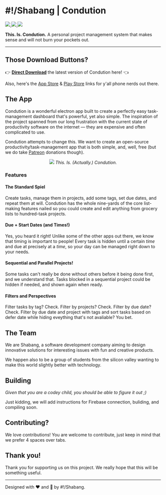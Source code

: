 <h1>#!/Shabang | Condution</h1>

<a href=""><img src="https://img.shields.io/badge/Maintenance%20Level-Actively%20Developed-brightgreen.svg"/> </a>
<a href="https://github.com/Shabang-Systems/Condution/releases/"><img src="https://img.shields.io/github/package-json/v/shabang-systems/condution"/> </a>
<a href=""><img src="https://img.shields.io/github/license/shabang-systems/condution"/> </a>

**This. Is. Condution.** A personal project management system that makes sense and will not burn your pockets out.

***

## Those Download Buttons?
👉 [**Direct Download**](https://condution.shabang.cf/#downloads) the latest version of Condution here! 👈 

Also, here's the [App Store](https://apps.apple.com/us/app/condution/id1523249900) & [Play Store](https://play.google.com/store/apps/details?id=cf.shabang.condution) links for y'all phone nerds out there.

## The App
Condution is a wonderful electron app built to create a perfectly easy task-management dashboard that's powerful, yet also simple. The inspiration of the project spanned from our long frustration with the current state of productivity software on the internet — they are expensive and often complicated to use.

Condution attempts to change this. We want to create an open-source productivity/task-management app that is both simple, and, well, free (but we do take [Patreon](https://www.patreon.com/condution) donations though).

<p align="center">
  <img src="https://condution.shabang.cf/images/pic06.png" />
  <i>This. Is. (Actually.) Condution.</i>
</p>

### Features 
#### The Standard Spiel
Create tasks, manage them in projects, add some tags, set due dates, and repeat them at will. Condution has the whole nine-yards of the core list-making features nailed so you could create and edit anything from grocery lists to hundred-task projects.

#### Due + Start Dates (and Times!)
Yes, you heard it right! Unlike some of the other apps out there, we know that timing is important to people! Every task is hidden until a certain *time* and due at precisely at a *time*, so your day can be managed right down to your needs.

#### Sequential and Parallel Projects!
Some tasks can't really be done without others before it being done first, and we understand that. Tasks blocked in a sequential project could be hidden if needed, and shown again when ready.

#### Filters and Perspectives
Filter tasks by tag? Check. Filter by projects? Check. Filter by due date? Check. Filter by due date and project with tags and sort tasks based on defer date while hiding eveything that's not avaliable? You bet.

## The Team
We are Shabang, a software development company aiming to design innovative solutions for interesting issues with fun and creative products.

We happen also to be a group of students from the silicon valley wanting to make this world slightly better with technology.

## Building
*Given that you are a codey child, you should be able to figure it out ;)*

Just kidding, we will add instructions for Firebase connection, buliding, and compiling soon.

## Contributing?
We love contributions! You are welcome to contribute, just keep in mind that we prefer 4 spaces over tabs.

## Thank you!
Thank you for supporting us on this project. We really hope that this will be something useful. 

***

Designed with :heart: and :green_salad: by #!/Shabang.
